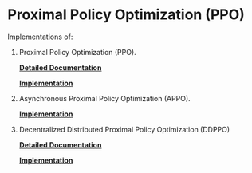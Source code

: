 Proximal Policy Optimization (PPO)
==================================

Implementations of:

1) Proximal Policy Optimization (PPO). 

    **[Detailed Documentation](https://docs.ray.io/en/latest/rllib-algorithms.html#ppo)**

    **[Implementation](https://github.com/ray-project/ray/blob/master/rllib/agents/ppo/ppo.py)**

2) Asynchronous Proximal Policy Optimization (APPO).

    **[Implementation](https://github.com/ray-project/ray/blob/master/rllib/agents/ppo/appo.py)**

3) Decentralized Distributed Proximal Policy Optimization (DDPPO)

    **[Detailed Documentation](https://docs.ray.io/en/latest/rllib-algorithms.html#decentralized-distributed-proximal-policy-optimization-dd-ppo)**

    **[Implementation](https://github.com/ray-project/ray/blob/master/rllib/agents/ppo/ddppo.py)**

